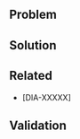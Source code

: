 ## Problem

<!-- What is the problem this PR solves?
     Intent: Readers outside your team can understand without opening JIRA or Notion.
             It accelerates code review and future troubleshooting. -->

## Solution

<!-- How does this PR solve the problem? What is the rationale behind the solution?
     List the changes, tradeoffs made and future work incoming if any. -->

## Related

<!-- Relevant: Jira ticket, related PRs, TDs in notion -->

* [DIA-XXXXX]

<!-- * #123 -->
<!-- * dialoguemd/scribe#1234  -->
<!-- * [Tech Design](https://www.notion.so/godialogue/854cc91d3e6945dba9be01b9b1f34f8f) -->

## Validation

<!-- How this PR was validated and why it is safe to merge -->

<!-- 📋 Checklist:
1. Title follows [Commit Convention] and [Code Review guidelines]
   - example: feat(lang): add German language - DIA-12345
2. Relevant labels set
3. Draft PR for WIP
4. Validation notes added
5. Requested from and notified to a team

[Commit Convention]: https://www.notion.so/godialogue/Commit-Convention-84fd9a4c149e48c998d760f1c9176df0
[Code Review guidelines]: https://www.notion.so/godialogue/Code-Review-c5f3fcd185ca49aca73ade497c398fe9  -->
